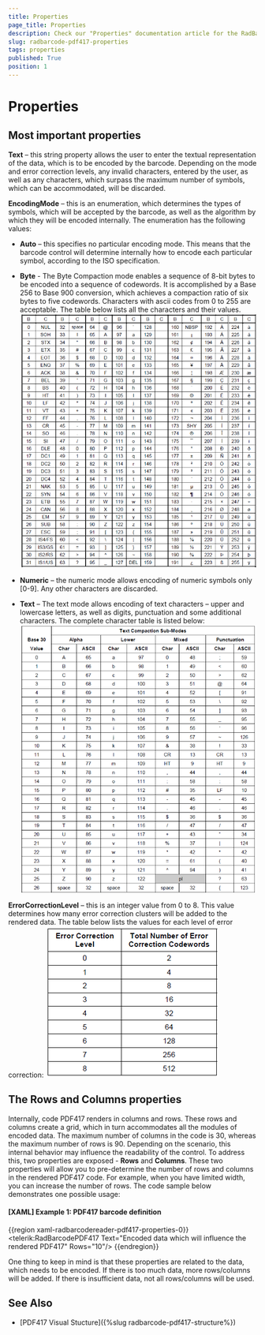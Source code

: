 ```yaml
---
title: Properties
page_title: Properties
description: Check our "Properties" documentation article for the RadBarcode WPF control.
slug: radbarcode-pdf417-properties
tags: properties
published: True
position: 1
---
```


# Properties

## Most important properties

__Text__ – this string property allows the user to enter the textual representation of the data, which is to be encoded by the barcode. Depending on the mode and error correction levels, any invalid characters, entered by the user, as well as any characters, which surpass the maximum number of symbols, which can be accommodated, will be discarded.        

__EncodingMode__ – this is an enumeration, which determines the types of symbols, which will be accepted by the barcode, as well as the algorithm by which they will be encoded internally. 
The enumeration has the following values:        

* __Auto__ – this specifies no particular encoding mode. This means that the barcode control will determine internally how to encode each particular symbol, according to the ISO specification.        

* __Byte__ - The Byte Compaction mode enables a sequence of 8-bit bytes to be encoded into a sequence of codewords. It is accomplished by a Base 256 to Base 900 conversion, which achieves a compaction ratio of six bytes to five codewords. Characters with ascii codes from 0 to 255 are acceptable. The table below lists all the characters and their values.
	![Rad Barcode pdf 417 table 1-byte](images/RadBarcode_pdf417_table1-byte.png)

* __Numeric__ – the numeric mode allows encoding of numeric symbols only [0-9]. Any other characters are discarded.         

* __Text__ – The text mode allows encoding of text characters – upper and lowercase letters, as well as digits, punctuation and some additional characters. The complete character table is listed below:  
    ![Rad Barcode pdf 417 table 2 text](images/RadBarcode_pdf417_table2_text.png)

__ErrorCorrectionLevel__ – this is an integer value from 0 to 8. This value determines how many error correction clusters will be added to the rendered data. 
The table below lists the values for each level of error correction:
![Rad Barcode pdf 417 table 3 error-correction](images/RadBarcode_pdf417_table3_error-correction.png)

## The Rows and Columns properties

Internally, code PDF417 renders in columns and rows. These rows and columns create a grid, which in turn accommodates all the modules of encoded data. The maximum number of columns in the code is 30, whereas the maximum number of rows is 90. Depending on the scenario, this internal behavior may influence the readability of the control.  To address this, two properties are exposed - __Rows__ and __Columns__. These two properties will allow you to pre-determine the number of rows and columns in the rendered PDF417 code. For example, when you have limited width, you can increase the number of rows. The code sample below demonstrates one possible usage:        

#### __[XAML] Example 1: PDF417 barcode definition__  
{{region xaml-radbarcodereader-pdf417-properties-0}}
	<telerik:RadBarcodePDF417 Text="Encoded data which will influence the rendered PDF417" Rows="10"/>
{{endregion}}

One thing to keep in mind is that these properties are related to the data, which needs to be encoded. If there is too much data, more rows/columns will be added. If there is insufficient data, not all rows/columns will be used.        

## See Also
 * [PDF417 Visual Stucture]({%slug radbarcode-pdf417-structure%})